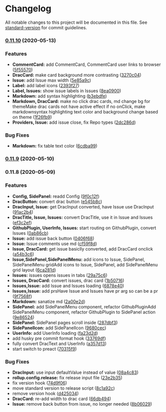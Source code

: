# Changelog

All notable changes to this project will be documented in this file. See [standard-version](https://github.com/conventional-changelog/standard-version) for commit guidelines.

### [0.11.10](https://github.com/pjtsearch/Graviton-Github-Plugin/compare/v0.11.9...v0.11.10) (2020-05-13)


### Features

* **CommentCard:** add CommentCard, CommentCard user links to browser ([5f55570](https://github.com/pjtsearch/Graviton-Github-Plugin/commit/5f55570e8baaf45a7b8e1168850d7ffd18d17645))
* **DracCard:** make card background more contrasting ([3270c04](https://github.com/pjtsearch/Graviton-Github-Plugin/commit/3270c04202757a268ea3658e5bb4a7e4029032f8))
* **Issue:** add Issue max width ([5e85a9c](https://github.com/pjtsearch/Graviton-Github-Plugin/commit/5e85a9c6dcf8614c9adb30ab9879dd544807f3a0))
* **Label:** add label icons ([2393f27](https://github.com/pjtsearch/Graviton-Github-Plugin/commit/2393f27370ba7463952683fa66f7d17bf176584c))
* **Label, Issues:** show issue labels in Issues ([8ea0900](https://github.com/pjtsearch/Graviton-Github-Plugin/commit/8ea0900dd30e8ca830c95d9e9e6f81e9fef6c598))
* **Markdown:** add syntax highlighting ([b3ebdfe](https://github.com/pjtsearch/Graviton-Github-Plugin/commit/b3ebdfedc398178f6cafa9a9668860a4264cb579))
* **Markdown, DracCard:** make no click drac cards, md change bg for themeMake drac cards not have active effect if no onClick, make markdownsyntax highlighting text color and background change based on theme ([1f26fb9](https://github.com/pjtsearch/Graviton-Github-Plugin/commit/1f26fb99e3556a65ec575c96ad4b303cc295ea20))
* **Providers, Issue:** add issue close, fix Repo types ([2dc286d](https://github.com/pjtsearch/Graviton-Github-Plugin/commit/2dc286d527bf71b904b892573a17888c10db6d2c))


### Bug Fixes

* **Markdown:** fix table text color ([6cdba99](https://github.com/pjtsearch/Graviton-Github-Plugin/commit/6cdba99a44144e222ed9578cf52917618b2cb47b))

### [0.11.9](https://github.com/pjtsearch/Graviton-Github-Plugin/compare/v0.11.8...v0.11.9) (2020-05-10)

### 0.11.8 (2020-05-09)


### Features

* **Config, SidePanel:** readd Config ([9f0c12f](https://github.com/pjtsearch/Graviton-Github-Plugin/commit/9f0c12faa2ba3e3e5b1809700d5945cb751e6c50))
* **DracButton:** convert drac button ([e545b8c](https://github.com/pjtsearch/Graviton-Github-Plugin/commit/e545b8c8ceae5b81139e37c7c43cd818b33d4c4a))
* **DracInput, Issue:** get DracInput converted, have Issue use DracInput ([91ac2b4](https://github.com/pjtsearch/Graviton-Github-Plugin/commit/91ac2b45390838b726d3738b8e3e5b06b6d4d033))
* **DracTitle, Issue, Issues:** convert DracTitle, use it in Issue and Issues ([ef3c2ef](https://github.com/pjtsearch/Graviton-Github-Plugin/commit/ef3c2efeaca1c31f8f3ca78a05f0e3086f4d71f9))
* **GithubPlugin, UserInfo, Issues:** start routing on GithubPlugin, convert Issues ([0ab86cb](https://github.com/pjtsearch/Graviton-Github-Plugin/commit/0ab86cbacaca0042e8fa6d730d02bee0b20ef252))
* **Issue:** add issue back button ([0406f68](https://github.com/pjtsearch/Graviton-Github-Plugin/commit/0406f6804af192660c36f5e445d466e303bcd87a))
* **Issue:** Issue comments use md ([cf59f8d](https://github.com/pjtsearch/Graviton-Github-Plugin/commit/cf59f8df6d4eb7c53f44366406e7f2e411f3ccbd))
* **Issue, DracCard:** get issue basiclly converted, add DracCard onclick ([a54b3c6](https://github.com/pjtsearch/Graviton-Github-Plugin/commit/a54b3c6ac60eb71aca6c355fc0c8e2474b95ca1a))
* **Issue,SidePanel,SidePanelMenu:** add icons to Issue, SidePanel, SidePanelMenu gridAdd icons to Issue, SidePanel, add SidePanelMenu grid layout ([6ca281d](https://github.com/pjtsearch/Graviton-Github-Plugin/commit/6ca281df3d797b419d2bb55e4e4bbdd92feadb89))
* **Issues:** issues opens issues in tabs ([29a75c6](https://github.com/pjtsearch/Graviton-Github-Plugin/commit/29a75c6e5110e44a387f63405e6ca01d2247556e))
* **Issues, DracCard:** convert issues, drac card ([1b50716](https://github.com/pjtsearch/Graviton-Github-Plugin/commit/1b507169dd4b52ddbad11e75cfa251cab2ef69cf))
* **Issues,Issue:** add Issue and Issues loading ([6878e40](https://github.com/pjtsearch/Graviton-Github-Plugin/commit/6878e406d3de2b114c4d85ffd694d5fbfa2e40c7))
* **Issues,Issue:** add prsHave Issue and Issues have pr arg so can be a pr ([9f7568f](https://github.com/pjtsearch/Graviton-Github-Plugin/commit/9f7568f22203313aef420dc56709cf6cff9e9b9c))
* **Markdown:** sanatize md ([2a00e2d](https://github.com/pjtsearch/Graviton-Github-Plugin/commit/2a00e2d6a02a65f01b568b18d92074f5c34d589b))
* **SidePanel:** add SidePanelMenu component, refactor GithubPluginAdd SidePanelMenu component, refactor GithubPlugin to SidePanel action ([9e86524](https://github.com/pjtsearch/Graviton-Github-Plugin/commit/9e8652426f6406b4623a4301c9caa35e92d47a93))
* **SidePanel:** SidePanel pages scroll inside ([287dbf3](https://github.com/pjtsearch/Graviton-Github-Plugin/commit/287dbf3bdcb5cee4aa7373539ce476f5e34e2875))
* **SidePanelIcon:** add SidePanelIcon ([9680cec](https://github.com/pjtsearch/Graviton-Github-Plugin/commit/9680ceccb27637672ff68f5bf138748a8c0f1198))
* **UserInfo:** add UserInfo loading ([fa23d2d](https://github.com/pjtsearch/Graviton-Github-Plugin/commit/fa23d2da8a3dfcde02ae6ec79cf05a6d4492d4d2))
* add husky pre commit format hook ([33769df](https://github.com/pjtsearch/Graviton-Github-Plugin/commit/33769dfc90717168f27e77dcf981dafa9ad9175e))
* fully convert DracText and UserInfo ([a357d13](https://github.com/pjtsearch/Graviton-Github-Plugin/commit/a357d138a14951daa1477ca5793e0f3fb207c353))
* start switch to preact ([70315f9](https://github.com/pjtsearch/Graviton-Github-Plugin/commit/70315f9e42ec8b3f64bf113538a795e7077a924e))


### Bug Fixes

* **DracInput:** use input defaultValue instead of value ([08a4c83](https://github.com/pjtsearch/Graviton-Github-Plugin/commit/08a4c833d0a7f9595456181ff95800c550856e6e))
* **rollup.config.release:** fix release input file ([23e2b35](https://github.com/pjtsearch/Graviton-Github-Plugin/commit/23e2b3506d74bdd43f0622b8a0c7e035dc30b5b6))
* fix version hook ([74d9f06](https://github.com/pjtsearch/Graviton-Github-Plugin/commit/74d9f06a4d6aba4384cd6539952191acd5517861))
* move standard version to release script ([8c1a92c](https://github.com/pjtsearch/Graviton-Github-Plugin/commit/8c1a92c5601b2f5cb27effc33174c4bc48be6b05))
* remove version hook ([d425034](https://github.com/pjtsearch/Graviton-Github-Plugin/commit/d4250348d00ed490849802a9c9e7034fb9674a16))
* **DracCard:** re-add width to drac card ([66db494](https://github.com/pjtsearch/Graviton-Github-Plugin/commit/66db4944bfbc1e7c6a66a8e6d2ff304f631edf13))
* **Issue:** remove back button from issue, no longer needed ([8b06029](https://github.com/pjtsearch/Graviton-Github-Plugin/commit/8b0602934da616f57e5ec3a0e1db153cacc4cb2a))
